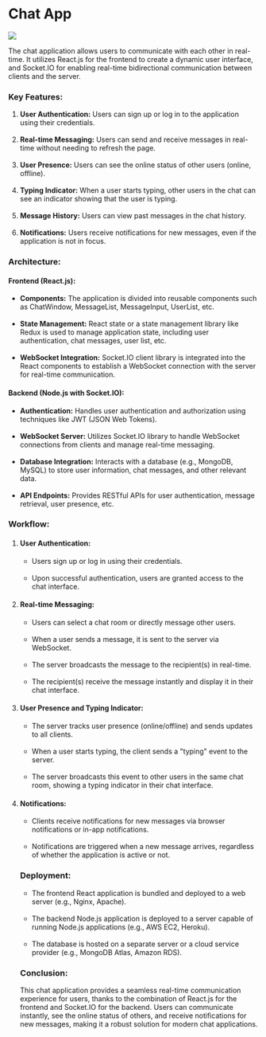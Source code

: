 <h1>Chat App</h1>

<img src="https://nikhilcode01.netlify.app/assets/img/portfolio/project%20(1).jpeg" />

The chat application allows users to communicate with each other in real-time. It utilizes React.js for 
the frontend to create a dynamic user interface, and Socket.IO for enabling real-time bidirectional communication 
between clients and the server.

<h3>Key Features:</h3>

<ol>
<li><b> User Authentication:</b> Users can sign up or log in to the application using their credentials.</li><br>
<li><b> Real-time Messaging:</b> Users can send and receive messages in real-time without needing to refresh the page.</li><br>
<li><b> User Presence:</b> Users can see the online status of other users (online, offline).</li><br>
<li><b> Typing Indicator:</b> When a user starts typing, other users in the chat can see an indicator showing that the user is typing.</li><br>
<li><b> Message History:</b> Users can view past messages in the chat history.</li><br>
<li><b> Notifications:</b> Users receive notifications for new messages, even if the application is not in focus.</li>
</ol>

<h3>Architecture:</h3>
<h4>Frontend (React.js):</h4>

<ul>
<li><b> Components:</b> The application is divided into reusable components such as ChatWindow, MessageList, MessageInput, UserList, etc.</li><br>
<li><b> State Management:</b> React state or a state management library like Redux is used to manage application state, including user authentication, chat messages, user list, etc.</li><br>
<li><b> WebSocket Integration:</b> Socket.IO client library is integrated into the React components to establish a WebSocket connection with the server for real-time communication.</li>
</ul>

<h4>Backend (Node.js with Socket.IO):</h4>
<ul>
<li><b> Authentication:</b> Handles user authentication and authorization using techniques like JWT (JSON Web Tokens).</li><br>
<li><b> WebSocket Server:</b> Utilizes Socket.IO library to handle WebSocket connections from clients and manage real-time messaging.</li><br>
<li><b> Database Integration:</b> Interacts with a database (e.g., MongoDB, MySQL) to store user information, chat messages, and other relevant data.</li><br>
<li><b> API Endpoints:</b> Provides RESTful APIs for user authentication, message retrieval, user presence, etc.</li>
</ul>

<h3>Workflow:</h3>
<ol>
<li><h4> User Authentication:</h4></li>

<ul>
<li> Users sign up or log in using their credentials.</li><br>
<li> Upon successful authentication, users are granted access to the chat interface.</li>
</ul>

<li><h4> Real-time Messaging:</h4></li>

<ul>
<li> Users can select a chat room or directly message other users.</li><br>
<li> When a user sends a message, it is sent to the server via WebSocket.</li><br>
<li> The server broadcasts the message to the recipient(s) in real-time.</li><br>
<li> The recipient(s) receive the message instantly and display it in their chat interface.</li>
</ul>

<li><h4> User Presence and Typing Indicator:</h4></li>

<ul>
<li> The server tracks user presence (online/offline) and sends updates to all clients.</li><br>
<li> When a user starts typing, the client sends a "typing" event to the server.</li><br>
<li> The server broadcasts this event to other users in the same chat room, showing a typing indicator in their chat interface.</li>
</ul>

<li><h4> Notifications:</h4></li>

<ul>
<li> Clients receive notifications for new messages via browser notifications or in-app notifications.</li><br>
<li> Notifications are triggered when a new message arrives, regardless of whether the application is active or not.</li>
</ul>

<h3>Deployment:</h3>

<ul>
<li> The frontend React application is bundled and deployed to a web server (e.g., Nginx, Apache).</li><br>
<li>The backend Node.js application is deployed to a server capable of running Node.js applications (e.g., AWS EC2, Heroku).</li><br>
<li>The database is hosted on a separate server or a cloud service provider (e.g., MongoDB Atlas, Amazon RDS).</li>
</ul>

<h3>Conclusion:</h3>

This chat application provides a seamless real-time communication experience for users, thanks to the combination of React.js 
for the frontend and Socket.IO for the backend. Users can communicate instantly, see the online status of others, and receive 
notifications for new messages, making it a robust solution for modern chat applications.
